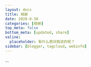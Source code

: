 ```yaml
---
layout: docs
title: 相册
date: 2020-8-30
categories: [相册]
top_meta: false
bottom_meta: [updated, share]
valine:
  placeholder: 有什么想对我说的呢？
sidebar: [blogger, tagcloud, webinfo]
---
```


...


<style type="text/css">
	.posts-expand .post-body img{
		padding: 1px;
	}

	.footer{
		display: none !important;
	}

 	/*不展示底部*/
 	.footer-inner{
 		display: none !important;
 	}

	.v * {
    	color: #f4f4f4 !important;
	}

	.v .vwrap .vmark .valert .vcode {
    	background: #00050b !important;
	}

 	/*不展示侧栏*/
 	.sidebar-toggle{
 		display: none !important;
 	}

    /*修改相册页面内容宽度为全屏*/
	.main-inner{
		width: 100%;
		margin-top: unset;
	}

	/*修改主体页面样式*/
	.main {
    	padding-bottom: 150px;
    	margin-top: 0px;
    	background: #121212;
	}

	/*body体样式*/
	body {
		background-image: unset;
		background-attachment: unset;
		background-size: 100%;
	}

	.header{
		background: rgba(28, 25, 25, 0.6);
		border-bottom: unset;
	}

	.menu .menu-item a{
		font-weight: 300;
   		color: #222;
	}

    .imgbox{
	  width: 100%;
	  overflow: hidden;
	  border-right: 0px solid #bcbcbc;
    }

	.box{
		visibility: visible;
		overflow: auto; 
		zoom: 1;
	}

	.box li{
		float: left;
    	width: 25%;  /*每个框占25%*/
    	position: relative;
    	overflow: hidden;
    	text-align: center;
    	list-style: none;
    	margin: 0;
    	/*display: inline;*/
    	padding: 0;
    	height: 400px;   /*固定高度*/
	}

	.box li span{
		display: block;
    	padding: 4% 7% 10% 7%;
    	min-height: 80px;
    	background: #fff;
    	color: #fff;
    	font-size: 16px;
    	background: #121212;
    	font-weight: 600;
    	line-height: 26px;
    	-webkit-box-sizing: border-box;
    	box-sizing: border-box;
	}

    img.imgitem{
		padding: unset;
		padding: unset;
		border: unset;
		position: relative;
		padding: 0px;
		width: 100%;
		height: 350px;
	}

	div#comments.comments.v {
    	border: 0px;
    	margin: auto !important;
    	margin-top: unset;
    	margin-left: unset;
    	margin-right: unset;
    	width: 60%;
    	padding-top: 50px;
	}

	div#posts.posts-expand {
    	border: unset;
    	padding: unset;
    	margin-bottom: 10px;
	}

	.valine .vlist .vcard .vcomment-body .vhead .vname{
		color: #fff;
	}

	.valine .vlist .vcard .vcomment-body .text-wrapper .vcomment p{
		color: #fff;
	}

	.box p{
		display: block;
    	background: #121212;
    	color: #fff;
    	font-size: 12px;
    	font-family: 'SwisMedium';
    	text-align: center;
	}

	.box span strong{
		background: rgba(0,0,0,0.4);
		padding: 20px;
		font-family: serif, sans-serif;
	}

	.posts-expand .post-title {
		display: none;
	}
	.title{
    	display: inline-block;
    	vertical-align: middle;
    	font: 85px/250px 'ChaletComprimeMilanSixty';
    	background-position: left bottom !important;
    	color: #fff;
    	background-size: 100% auto !important; 
		-webkit-background-size: cover; 
		-moz-background-size: cover;
		-o-background-size: cover;
    	width: 100%;
    	text-align: center;
    	border: unset;
    	height: 580px;
    	cursor: unset !important;
    	-webkit-box-sizing: border-box;
    	/*box-sizing: border-box;*/
	}
	.btn-more-posts{
		display: inline-block;
    	vertical-align: middle;
    	font: 85px/250px 'ChaletComprimeMilanSixty';
    	color: #000;
    	width: 100%;
    	text-align: center;
    	border: unset;
    	height: 400px;
    	background-color: #121212;
    	/*-webkit-box-sizing: border-box;*/
    	/*box-sizing: border-box;*/
	}

@media (max-width: 767px){
	.box li {
    	width: 100%;
    	height: auto;
	}
	.title {
    	height: 200px;
	}

	.posts-expand .post-body img{
		box-sizing: none;
		padding: 0px !important;
	}

	.box span {
    	min-height: 80px;
    	border-right: unset;
    	font-size: 17px;
	}
	.box p{
    	border-right: unset;
    	font-size: 12px;
	}

	.posts-expand {
    	margin: unset;
	}
	div#comments.comments.v {
    	width: 96%;
    	padding-top: 50px;
	}
}

@media (min-width: 1300px){
	.container .main-inner{
		width: 100%;
	}
}

</style>

<!-- 主体部分 -->
<div id="box" class="box"></div>

<script type="text/javascript">

function loadXMLDoc(xmlUrl) 
{
	try //Internet Explorer
	{
		xmlDoc=new ActiveXObject("Microsoft.XMLDOM");
	}
	catch(e)
	{
	  try //Firefox, Mozilla, Opera, etc.
	    {
		  xmlDoc=document.implementation.createDocument("","",null);
	    }
	  catch(e) {alert(e.message)}
	}
	
	try 
	{
		  xmlDoc.async=false;
		  xmlDoc.load(xmlUrl);
	}
	catch(e) {
		try //Google Chrome  
		  {  
			var chromeXml = new XMLHttpRequest();
			chromeXml.open("GET", xmlUrl, false);
			chromeXml.send(null);
			xmlDoc = chromeXml.responseXML.documentElement; 				
			//alert(xmlDoc.childNodes[0].nodeName);
			//return xmlDoc;    
		  }  
		  catch(e)  
		  {  
			  alert(e.message)  
		  }  		  	
	}
	return xmlDoc; 
}

xmlDoc=loadXMLDoc("https://blog-album-1255448289.cos.ap-shanghai.myqcloud.com");

var urls = xmlDoc.getElementsByTagName('Key');
var date = xmlDoc.getElementsByTagName('LastModified');
var wid = 350;
var showNum = 21; //每个相册一次展示多少照片
if ((window.innerWidth) > 1200) { wid = (window.innerWidth * 3) / 18;}
var box = document.getElementById('box');
var i = 0;

var content = new Array();
var tmp=0;
var kkk=-1;
for (var t = 0; t < urls.length ; t++) {
	var bucket=urls[t].innerHTML;
	var length=bucket.indexOf('/');
	if(length===bucket.length-1){
		kkk++;
		content[kkk]=new Array();
		content[kkk][0]={'url':bucket,'date':date[t].innerHTML.substring(0,10)};
		tmp=1;
	}
	else {
		content[kkk][tmp++]={'url':bucket.substring(length+1),'date':date[t].innerHTML.substring(0,10)};
	}
}

for (var i = 0; i < content.length; i++) {
	var conBox=document.createElement("div");
	conBox.id='conBox'+i;
	box.appendChild(conBox);
	var item=document.createElement("div");
	var title=content[i][0].url;
	item.innerHTML="<button class=title style=background:url(https://blog-album-1255448289.cos.ap-shanghai.myqcloud.com/" + title + "封面.jpg"+");background-repeat:no-repeat;><span style=display:inline;><strong style=color:#f0f3f6; >" + title.substring(0,title.length - 1) + "</strong></span></button>";
	conBox.appendChild(item);

        for (var j = 1; j < content[i].length && j < showNum+1; j++) {
	        var con=content[i][j].url;
		var item=document.createElement("li");
		if(con.substring(0,con.length-4) != "封面"){
			item.innerHTML="<div class=imgbox id=imgbox style=height:"+wid+"px;><img class=imgitem src=https://blog-album-1255448289.cos.ap-shanghai.myqcloud.com//" + title + con +" alt=" + con + "></div><span>" + con.substring(0,con.length-4);
			conBox.appendChild(item);
		}
	}
	if(content[i].length > showNum){
		var moreItem=document.createElement("button");
		moreItem.className = "btn-more-posts";
		moreItem.id = "more" + i;
		moreItem.value = showNum + 1;
		let cur = i;
		moreItem.onclick = function (){
			moreClick(this,cur,content[cur],content[cur][0].url);
		}
		moreItem.innerHTML="<span style=display:inline;><strong style=color:#f0f3f6;>加载更多</strong></span>";
		conBox.appendChild(moreItem);
	}
}

function moreClick(obj,cur,cont,title){
	var parent = obj.parentNode;
	parent.removeChild(obj);
	var j=obj.value;
	var begin=j;
	for ( ; j < cont.length && j < Number(showNum) + Number(begin); j++) {
		var con=cont[j].url;
		var item=document.createElement("li");
		item.innerHTML="<div class=imgbox id=imgbox style=height:"+wid+"px;><img class=imgitem src=https://blog-album-1255448289.cos.ap-shanghai.myqcloud.com/"+title+con+" alt="+con+"></div><span>"+con.substring(0,con.length-4);
		parent.appendChild(item);
		var v=item.getElementsByTagName('img');
		v[0].id=imgid;
		imgid++;
	}
	if(cont.length > j){
		obj.value=j;
		parent.appendChild(obj);
	}
}
</script>

